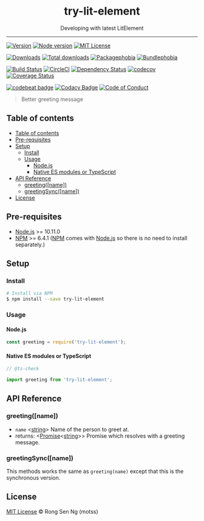 <div align="center" style="text-align: center;">
  <h1 style="border-bottom: none;">try-lit-element</h1>

  <p>Developing with latest LitElement</p>
</div>

<hr />

[![Version][version-badge]][version-url]
[![Node version][node-version-badge]][node-version-url]
[![MIT License][mit-license-badge]][mit-license-url]

[![Downloads][downloads-badge]][downloads-url]
[![Total downloads][total-downloads-badge]][downloads-url]
[![Packagephobia][packagephobia-badge]][packagephobia-url]
[![Bundlephobia][bundlephobia-badge]][bundlephobia-url]

[![Build Status][travis-badge]][travis-url]
[![CircleCI][circleci-badge]][circleci-url]
[![Dependency Status][daviddm-badge]][daviddm-url]
[![codecov][codecov-badge]][codecov-url]
[![Coverage Status][coveralls-badge]][coveralls-url]

[![codebeat badge][codebeat-badge]][codebeat-url]
[![Codacy Badge][codacy-badge]][codacy-url]
[![Code of Conduct][coc-badge]][coc-url]

> Better greeting message

## Table of contents

- [Table of contents](#table-of-contents)
- [Pre-requisites](#pre-requisites)
- [Setup](#setup)
  - [Install](#install)
  - [Usage](#usage)
    - [Node.js](#nodejs)
    - [Native ES modules or TypeScript](#native-es-modules-or-typescript)
- [API Reference](#api-reference)
  - [greeting([name])](#greetingname)
  - [greetingSync([name])](#greetingsyncname)
- [License](#license)

## Pre-requisites

- [Node.js][nodejs-url] >= 10.11.0
- [NPM][npm-url] >= 6.4.1 ([NPM][npm-url] comes with [Node.js][nodejs-url] so there is no need to install separately.)

## Setup

### Install

```sh
# Install via NPM
$ npm install --save try-lit-element
```

### Usage

#### Node.js

```js
const greeting = require('try-lit-element');
```

#### Native ES modules or TypeScript

```ts
// @ts-check

import greeting from 'try-lit-element';
```

## API Reference

### greeting([name])

- `name` <[string][string-mdn-url]> Name of the person to greet at.
- returns: <[Promise][promise-mdn-url]<[string][string-mdn-url]>> Promise which resolves with a greeting message.

### greetingSync([name])

This methods works the same as `greeting(name)` except that this is the synchronous version.

## License

[MIT License](https://motss.mit-license.org/) © Rong Sen Ng (motss)

<!-- References -->
[typescript-url]: https://github.com/Microsoft/TypeScript
[nodejs-url]: https://nodejs.org
[npm-url]: https://www.npmjs.com
[node-releases-url]: https://nodejs.org/en/download/releases

<!-- MDN -->
[array-mdn-url]: https://developer.mozilla.org/en-US/docs/Web/JavaScript/Reference/Global_Objects/Array
[boolean-mdn-url]: https://developer.mozilla.org/en-US/docs/Web/JavaScript/Reference/Global_Objects/Boolean
[function-mdn-url]: https://developer.mozilla.org/en-US/docs/Web/JavaScript/Reference/Global_Objects/Function
[map-mdn-url]: https://developer.mozilla.org/en-US/docs/Web/JavaScript/Reference/Global_Objects/Map
[number-mdn-url]: https://developer.mozilla.org/en-US/docs/Web/JavaScript/Reference/Global_Objects/Number
[object-mdn-url]: https://developer.mozilla.org/en-US/docs/Web/JavaScript/Reference/Global_Objects/Object
[promise-mdn-url]: https://developer.mozilla.org/en-US/docs/Web/JavaScript/Reference/Global_Objects/Promise
[regexp-mdn-url]: https://developer.mozilla.org/en-US/docs/Web/JavaScript/Reference/Global_Objects/RegExp
[set-mdn-url]: https://developer.mozilla.org/en-US/docs/Web/JavaScript/Reference/Global_Objects/Set
[string-mdn-url]: https://developer.mozilla.org/en-US/docs/Web/JavaScript/Reference/Global_Objects/String

<!-- Badges -->
[version-badge]: https://flat.badgen.net/npm/v/try-lit-element
[node-version-badge]: https://flat.badgen.net/npm/node/try-lit-element
[mit-license-badge]: https://flat.badgen.net/npm/license/try-lit-element

[downloads-badge]: https://flat.badgen.net/npm/dm/try-lit-element
[total-downloads-badge]: https://flat.badgen.net/npm/dt/try-lit-element?label=total%20downloads
[packagephobia-badge]: https://flat.badgen.net/packagephobia/install/try-lit-element
[bundlephobia-badge]: https://flat.badgen.net/bundlephobia/minzip/try-lit-element

[travis-badge]: https://flat.badgen.net/travis/motss/try-lit-element
[circleci-badge]: https://flat.badgen.net/circleci/github/motss/try-lit-element
[daviddm-badge]: https://flat.badgen.net/david/dep/motss/try-lit-element
[codecov-badge]: https://flat.badgen.net/codecov/c/github/motss/try-lit-element?label=codecov
[coveralls-badge]: https://flat.badgen.net/coveralls/c/github/motss/try-lit-element?label=coveralls

[codebeat-badge]: https://codebeat.co/badges/123
[codacy-badge]: https://api.codacy.com/project/badge/Grade/123
[coc-badge]: https://flat.badgen.net/badge/code%20of/conduct/pink

<!-- Links -->
[version-url]: https://www.npmjs.com/package/try-lit-element
[node-version-url]: https://nodejs.org/en/download
[mit-license-url]: https://github.com/motss/try-lit-element/blob/master/LICENSE

[downloads-url]: http://www.npmtrends.com/try-lit-element
[packagephobia-url]: https://packagephobia.now.sh/result?p=try-lit-element
[bundlephobia-url]: https://bundlephobia.com/result?p=try-lit-element

[travis-url]: https://travis-ci.org/motss/try-lit-element
[circleci-url]: https://circleci.com/gh/motss/try-lit-element/tree/master
[daviddm-url]: https://david-dm.org/motss/try-lit-element
[codecov-url]: https://codecov.io/gh/motss/try-lit-element
[coveralls-url]: https://coveralls.io/github/motss/try-lit-element?branch=master

[codebeat-url]: https://codebeat.co/projects/github-com-motss-try-lit-element-master
[codacy-url]: https://www.codacy.com/app/motss/try-lit-element?utm_source=github.com&amp;utm_medium=referral&amp;utm_content=motss/try-lit-element&amp;utm_campaign=Badge_Grade
[coc-url]: https://github.com/motss/try-lit-element/blob/master/CODE_OF_CONDUCT.md
